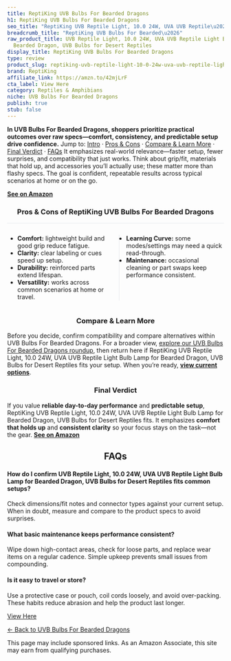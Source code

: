 ```yaml
---
title: ReptiKing UVB Bulbs For Bearded Dragons
h1: ReptiKing UVB Bulbs For Bearded Dragons
seo_title: "ReptiKing UVB Reptile Light, 10.0 24W, UVA UVB Reptile\u2026"
breadcrumb_title: "ReptiKing UVB Bulbs For Bearded\u2026"
raw_product_title: UVB Reptile Light, 10.0 24W, UVA UVB Reptile Light Bulb Lamp for
  Bearded Dragon, UVB Bulbs for Desert Reptiles
display_title: ReptiKing UVB Bulbs For Bearded Dragons
type: review
product_slug: reptiking-uvb-reptile-light-10-0-24w-uva-uvb-reptile-light-bulb-lamp-fo-6424da0d
brand: ReptiKing
affiliate_link: https://amzn.to/42mjLrF
cta_label: View Here
category: Reptiles & Amphibians
niche: UVB Bulbs For Bearded Dragons
publish: true
stub: false
---
```


<div id="intro" class="full-width"><p><strong>In UVB Bulbs For Bearded Dragons, shoppers prioritize practical outcomes over raw specs&mdash;comfort, consistency, and predictable setup drive confidence.</strong> Jump to: <a href="#intro">Intro</a> · <a href="#pros-cons">Pros &amp; Cons</a> · <a href="#compare-more">Compare &amp; Learn More</a> · <a href="#verdict">Final Verdict</a> · <a href="#faqs">FAQs</a> It emphasizes real-world relevance&mdash;faster setup, fewer surprises, and compatibility that just works. Think about grip/fit, materials that hold up, and accessories you’ll actually use; these matter more than flashy specs. The goal is confident, repeatable results across typical scenarios at home or on the go.</p><p><a href="https://amzn.to/42mjLrF" rel="nofollow sponsored noopener" target="_blank"><strong>See on Amazon</strong></a></p></div>
<h3 id="pros-cons" style="text-align:center;">Pros &amp; Cons of ReptiKing UVB Bulbs For Bearded Dragons</h3>
<div class="pc-grid" style="display:grid;grid-template-columns:1fr 1fr;gap:16px;border-top:1px solid #e5e7eb;padding-top:12px;">
  <ul>
    <li><strong>Comfort:</strong> lightweight build and good grip reduce fatigue.</li>
    <li><strong>Clarity:</strong> clear labeling or cues speed up setup.</li>
    <li><strong>Durability:</strong> reinforced parts extend lifespan.</li>
    <li><strong>Versatility:</strong> works across common scenarios at home or travel.</li>
  </ul>
  <ul style="border-left:1px solid #e5e7eb;padding-left:16px;">
    <li><strong>Learning Curve:</strong> some modes/settings may need a quick read-through.</li>
    <li><strong>Maintenance:</strong> occasional cleaning or part swaps keep performance consistent.</li>
  </ul>
</div>


<h3 id="compare-more" style="text-align:center;">Compare &amp; Learn More</h3>
<p>Before you decide, confirm compatibility and compare alternatives within UVB Bulbs For Bearded Dragons. For a broader view, <a href="#">explore our UVB Bulbs For Bearded Dragons roundup</a>, then return here if ReptiKing UVB Reptile Light, 10.0 24W, UVA UVB Reptile Light Bulb Lamp for Bearded Dragon, UVB Bulbs for Desert Reptiles fits your setup. When you’re ready, <a href="https://amzn.to/42mjLrF" rel="nofollow sponsored noopener" target="_blank"><strong>view current options</strong></a>.</p>

<h3 id="verdict" style="text-align:center;">Final Verdict</h3>
<p>If you value <strong>reliable day-to-day performance</strong> and <strong>predictable setup</strong>, ReptiKing UVB Reptile Light, 10.0 24W, UVA UVB Reptile Light Bulb Lamp for Bearded Dragon, UVB Bulbs for Desert Reptiles fits. It emphasizes <strong>comfort that holds up</strong> and <strong>consistent clarity</strong> so your focus stays on the task&mdash;not the gear. <a href="https://amzn.to/42mjLrF" rel="nofollow sponsored noopener" target="_blank"><strong>See on Amazon</strong></a></p>

<h2 id="faqs" style="text-align:center;">FAQs</h2>
<h4><strong>How do I confirm UVB Reptile Light, 10.0 24W, UVA UVB Reptile Light Bulb Lamp for Bearded Dragon, UVB Bulbs for Desert Reptiles fits common setups?</strong></h4>
<p>Check dimensions/fit notes and connector types against your current setup. When in doubt, measure and compare to the product specs to avoid surprises.</p>
<h4><strong>What basic maintenance keeps performance consistent?</strong></h4>
<p>Wipe down high-contact areas, check for loose parts, and replace wear items on a regular cadence. Simple upkeep prevents small issues from compounding.</p>
<h4><strong>Is it easy to travel or store?</strong></h4>
<p>Use a protective case or pouch, coil cords loosely, and avoid over-packing. These habits reduce abrasion and help the product last longer.</p>

<p><a class="btn" href="https://amzn.to/42mjLrF" target="_blank" rel="nofollow sponsored noopener">View Here</a></p>
<p><a href="/roundups/reptiles-amphibians/uvb-bulbs-for-bearded-dragons/">← Back to UVB Bulbs For Bearded Dragons</a></p>
<aside class="disclosure">This page may include sponsored links. As an Amazon Associate, this site may earn from qualifying purchases.</aside>
